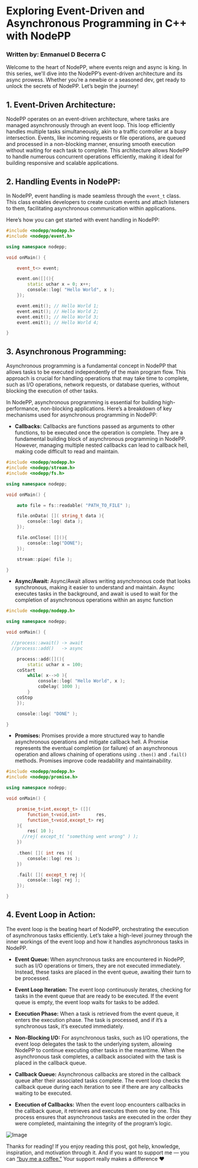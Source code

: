 # Exploring Event-Driven and Asynchronous Programming in C++ with NodePP
### Written by: Enmanuel D Becerra C

Welcome to the heart of NodePP, where events reign and async is king. In this series, we'll dive into the NodePP’s event-driven architecture and its async prowess. Whether you’re a newbie or a seasoned dev, get ready to unlock the secrets of NodePP. Let’s begin the journey!

## 1. Event-Driven Architecture:

NodePP operates on an event-driven architecture, where tasks are managed asynchronously through an event loop. This loop efficiently handles multiple tasks simultaneously, akin to a traffic controller at a busy intersection. Events, like incoming requests or file operations, are queued and processed in a non-blocking manner, ensuring smooth execution without waiting for each task to complete. This architecture allows NodePP to handle numerous concurrent operations efficiently, making it ideal for building responsive and scalable applications.

## 2. Handling Events in NodePP:

In NodePP, event handling is made seamless through the `event_t` class. This class enables developers to create custom events and attach listeners to them, facilitating asynchronous communication within applications.

Here’s how you can get started with event handling in NodePP:

```cpp
#include <nodepp/nodepp.h>
#include <nodepp/event.h>

using namespace nodepp;

void onMain() {

    event_t<> event;

    event.on([](){
        static uchar x = 0; x++; 
        console::log( "Hello World", x );
    });

    event.emit(); // Hello World 1;
    event.emit(); // Hello World 2;
    event.emit(); // Hello World 3;
    event.emit(); // Hello World 4;

}
```

## 3. Asynchronous Programming:

Asynchronous programming is a fundamental concept in NodePP that allows tasks to be executed independently of the main program flow. This approach is crucial for handling operations that may take time to complete, such as I/O operations, network requests, or database queries, without blocking the execution of other tasks.

In NodePP, asynchronous programming is essential for building high-performance, non-blocking applications. Here’s a breakdown of key mechanisms used for asynchronous programming in NodePP:

- **Callbacks:** Callbacks are functions passed as arguments to other functions, to be executed once the operation is complete. They are a fundamental building block of asynchronous programming in NodePP. However, managing multiple nested callbacks can lead to callback hell, making code difficult to read and maintain.

```cpp
#include <nodepp/nodepp.h>
#include <nodepp/stream.h>
#include <nodepp/fs.h>

using namespace nodepp;

void onMain() {

    auto file = fs::readable( "PATH_TO_FILE" );

    file.onData( []( string_t data ){
        console::log( data );
    });

    file.onClose( [](){
        console::log("DONE");
    });

    stream::pipe( file );

}
```

- **Async/Await:** Async/Await allows writing asynchronous code that looks synchronous, making it easier to understand and maintain. Async executes tasks in the background, and await is used to wait for the completion of asynchronous operations within an async function

```cpp
#include <nodepp/nodepp.h>

using namespace nodepp;

void onMain() {

  //process::await() -> await
  //process::add()   -> async

    process::add([](){
        static uchar x = 100;
    coStart
        while( x-->0 ){
            console::log( "Hello World", x );
            coDelay( 1000 );
        }
    coStop
    });

    console::log( "DONE" );

}
```

- **Promises:** Promises provide a more structured way to handle asynchronous operations and mitigate callback hell. A Promise represents the eventual completion (or failure) of an asynchronous operation and allows chaining of operations using `.then()` and `.fail()` methods. Promises improve code readability and maintainability.

```cpp
#include <nodepp/nodepp.h>
#include <nodepp/promise.h>

using namespace nodepp;

void onMain() {

    promise_t<int,except_t> ([](
        function_t<void,int>      res,
        function_t<void,except_t> rej
    ){
        res( 10 );
      //rej( except_t( "something went wrong" ) );
    })
    
    .then( []( int res ){
        console::log( res );
    })

    .fail( []( except_t rej ){
        console::log( rej );
    });

}
```

## 4. Event Loop in Action:

The event loop is the beating heart of NodePP, orchestrating the execution of asynchronous tasks efficiently. Let’s take a high-level journey through the inner workings of the event loop and how it handles asynchronous tasks in NodePP.

- **Event Queue:** When asynchronous tasks are encountered in NodePP, such as I/O operations or timers, they are not executed immediately. Instead, these tasks are placed in the event queue, awaiting their turn to be processed.

- **Event Loop Iteration:** The event loop continuously iterates, checking for tasks in the event queue that are ready to be executed. If the event queue is empty, the event loop waits for tasks to be added.

- **Execution Phase:** When a task is retrieved from the event queue, it enters the execution phase. The task is processed, and if it’s a synchronous task, it’s executed immediately.

- **Non-Blocking I/O:** For asynchronous tasks, such as I/O operations, the event loop delegates the task to the underlying system, allowing NodePP to continue executing other tasks in the meantime. When the asynchronous task completes, a callback associated with the task is placed in the callback queue.

- **Callback Queue:** Asynchronous callbacks are stored in the callback queue after their associated tasks complete. The event loop checks the callback queue during each iteration to see if there are any callbacks waiting to be executed.

- **Execution of Callbacks:** When the event loop encounters callbacks in the callback queue, it retrieves and executes them one by one. This process ensures that asynchronous tasks are executed in the order they were completed, maintaining the integrity of the program’s logic.

![Image](https://uploads-ssl.webflow.com/62c6fbddb12bb54622241c3d/62c6fbddb12bb523df242285_event_loop_animation-gif.gif)

Thanks for reading! If you enjoy reading this post, got help, knowledge, inspiration, and motivation through it. And if you want to support me — you can [“buy me a coffee.”](https://ko-fi.com/D1D8VFJZC) Your support really makes a difference ❤️